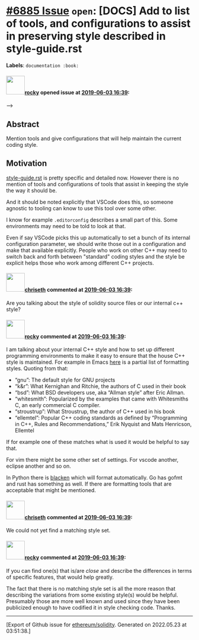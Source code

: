 # [\#6885 Issue](https://github.com/ethereum/solidity/issues/6885) `open`: [DOCS] Add to list of tools, and configurations to assist in preserving style described in style-guide.rst
**Labels**: `documentation :book:`


#### <img src="https://avatars.githubusercontent.com/u/8851?v=4" width="50">[rocky](https://github.com/rocky) opened issue at [2019-06-03 16:39](https://github.com/ethereum/solidity/issues/6885):


-->

## Abstract

Mention tools and give configurations that will help maintain the current coding style.




## Motivation

[style-guide.rst](https://github.com/ethereum/solidity/blob/develop/docs/style-guide.rst) is pretty specific and detailed now. However there is no mention of tools and configurations of tools that assist in keeping the style the way it should be.  

And it should be noted explicitly that VSCode does this, so someone agnostic to tooling can know to use this tool over some other. 

I know for example `.editorconfig` describes a small part of this. Some environments may need to be told to look at that. 

Even if say VSCode picks this up automatically to set a bunch of its internal configuration parameter, we should write those out in a configuration and make that available explicitly. People who work on other C++ may need to switch back and forth between "standard" coding styles and the style be explicit helps those who work among different C++ projects. 



#### <img src="https://avatars.githubusercontent.com/u/9073706?v=4" width="50">[chriseth](https://github.com/chriseth) commented at [2019-06-03 16:39](https://github.com/ethereum/solidity/issues/6885#issuecomment-502604378):

Are you talking about the style of solidity source files or our internal c++ style?

#### <img src="https://avatars.githubusercontent.com/u/8851?v=4" width="50">[rocky](https://github.com/rocky) commented at [2019-06-03 16:39](https://github.com/ethereum/solidity/issues/6885#issuecomment-502609579):

I  am talking about your internal C++ style and how to set up different programming environments to make it easy to ensure that the house C++ style is maintained.  For example in Emacs [here](https://www.emacswiki.org/emacs/IndentingC) is a partial list of formatting styles. Quoting from that: 

* “gnu”: The default style for GNU projects
* “k&r”: What Kernighan and Ritchie, the authors of C used in their book
* “bsd”: What BSD developers use, aka “Allman style” after Eric Allman.
* “whitesmith”: Popularized by the examples that came with Whitesmiths C, an early commercial C compiler.
* “stroustrup”: What Stroustrup, the author of C++ used in his book
* “ellemtel”: Popular C++ coding standards as defined by “Programming in C++, Rules and Recommendations,” Erik Nyquist and Mats Henricson, Ellemtel

If for example one of these matches what is used it would be helpful to say that. 

For vim there might be some other set of settings. For vscode another, eclipse another and so on. 

In Python there is [blacken](https://github.com/python/black) which will format automatically. Go has gofmt and rust has something as well. If there are formatting tools that are acceptable that might be mentioned.

#### <img src="https://avatars.githubusercontent.com/u/9073706?v=4" width="50">[chriseth](https://github.com/chriseth) commented at [2019-06-03 16:39](https://github.com/ethereum/solidity/issues/6885#issuecomment-502748131):

We could not yet find a matching style set.

#### <img src="https://avatars.githubusercontent.com/u/8851?v=4" width="50">[rocky](https://github.com/rocky) commented at [2019-06-03 16:39](https://github.com/ethereum/solidity/issues/6885#issuecomment-502777613):

If you can find one(s) that is/are _close_ and describe the differences in terms of specific features, that would help greatly. 

The fact that there is no matching style set is all the more reason that describing the variations from some existing style(s) would be helpful. Presumably those are more well known and used since they have been publicized enough to have codified it in style checking code.  Thanks.


-------------------------------------------------------------------------------



[Export of Github issue for [ethereum/solidity](https://github.com/ethereum/solidity). Generated on 2022.05.23 at 03:51:38.]
